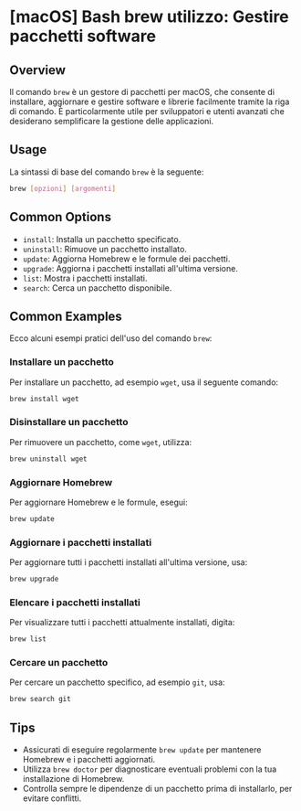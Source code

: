 # [macOS] Bash brew utilizzo: Gestire pacchetti software

## Overview
Il comando `brew` è un gestore di pacchetti per macOS, che consente di installare, aggiornare e gestire software e librerie facilmente tramite la riga di comando. È particolarmente utile per sviluppatori e utenti avanzati che desiderano semplificare la gestione delle applicazioni.

## Usage
La sintassi di base del comando `brew` è la seguente:

```bash
brew [opzioni] [argomenti]
```

## Common Options
- `install`: Installa un pacchetto specificato.
- `uninstall`: Rimuove un pacchetto installato.
- `update`: Aggiorna Homebrew e le formule dei pacchetti.
- `upgrade`: Aggiorna i pacchetti installati all'ultima versione.
- `list`: Mostra i pacchetti installati.
- `search`: Cerca un pacchetto disponibile.

## Common Examples
Ecco alcuni esempi pratici dell'uso del comando `brew`:

### Installare un pacchetto
Per installare un pacchetto, ad esempio `wget`, usa il seguente comando:

```bash
brew install wget
```

### Disinstallare un pacchetto
Per rimuovere un pacchetto, come `wget`, utilizza:

```bash
brew uninstall wget
```

### Aggiornare Homebrew
Per aggiornare Homebrew e le formule, esegui:

```bash
brew update
```

### Aggiornare i pacchetti installati
Per aggiornare tutti i pacchetti installati all'ultima versione, usa:

```bash
brew upgrade
```

### Elencare i pacchetti installati
Per visualizzare tutti i pacchetti attualmente installati, digita:

```bash
brew list
```

### Cercare un pacchetto
Per cercare un pacchetto specifico, ad esempio `git`, usa:

```bash
brew search git
```

## Tips
- Assicurati di eseguire regolarmente `brew update` per mantenere Homebrew e i pacchetti aggiornati.
- Utilizza `brew doctor` per diagnosticare eventuali problemi con la tua installazione di Homebrew.
- Controlla sempre le dipendenze di un pacchetto prima di installarlo, per evitare conflitti.